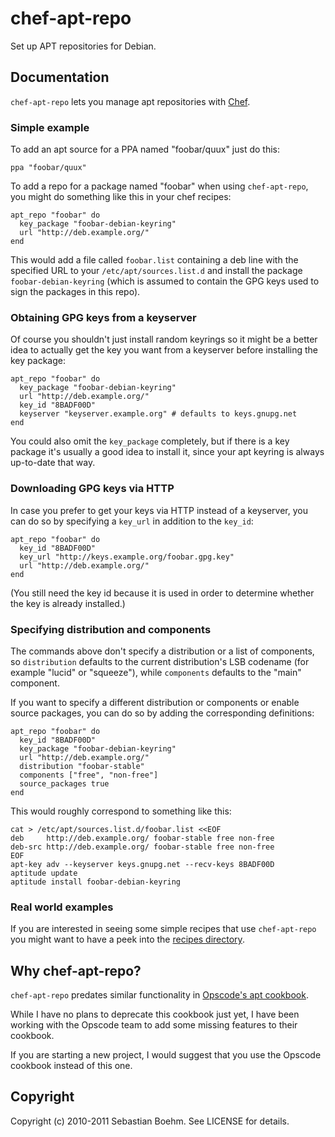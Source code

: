chef-apt-repo
=============

Set up APT repositories for Debian.

Documentation
-------------

`chef-apt-repo` lets you manage apt repositories with
[Chef](http://opscode.com/chef).

### Simple example

To add an apt source for a PPA named "foobar/quux" just do this:

    ppa "foobar/quux"

To add a repo for a package named "foobar" when using `chef-apt-repo`,
you might do something like this in your chef recipes:

    apt_repo "foobar" do
      key_package "foobar-debian-keyring"
      url "http://deb.example.org/"
    end

This would add a file called `foobar.list` containing a deb line with
the specified URL to your `/etc/apt/sources.list.d` and install the
package `foobar-debian-keyring` (which is assumed to contain the GPG
keys used to sign the packages in this repo).

### Obtaining GPG keys from a keyserver

Of course you shouldn't just install random keyrings so it might be a
better idea to actually get the key you want from a keyserver before
installing the key package:

    apt_repo "foobar" do
      key_package "foobar-debian-keyring"
      url "http://deb.example.org/"
      key_id "8BADF00D"
      keyserver "keyserver.example.org" # defaults to keys.gnupg.net
    end

You could also omit the `key_package` completely, but if there is a
key package it's usually a good idea to install it, since your apt
keyring is always up-to-date that way.

### Downloading GPG keys via HTTP

In case you prefer to get your keys via HTTP instead of a keyserver,
you can do so by specifying a `key_url` in addition to the `key_id`:

    apt_repo "foobar" do
      key_id "8BADF00D"
      key_url "http://keys.example.org/foobar.gpg.key"
      url "http://deb.example.org/"
    end

(You still need the key id because it is used in order to determine
whether the key is already installed.)

### Specifying distribution and components

The commands above don't specify a distribution or a list of
components, so `distribution` defaults to the current distribution's
LSB codename (for example "lucid" or "squeeze"), while `components`
defaults to the "main" component.

If you want to specify a different distribution or components or
enable source packages, you can do so by adding the corresponding
definitions:

    apt_repo "foobar" do
      key_id "8BADF00D"
      key_package "foobar-debian-keyring"
      url "http://deb.example.org/"
      distribution "foobar-stable"
      components ["free", "non-free"]
      source_packages true
    end

This would roughly correspond to something like this:

    cat > /etc/apt/sources.list.d/foobar.list <<EOF
    deb     http://deb.example.org/ foobar-stable free non-free
    deb-src http://deb.example.org/ foobar-stable free non-free
    EOF
    apt-key adv --keyserver keys.gnupg.net --recv-keys 8BADF00D
    aptitude update
    aptitude install foobar-debian-keyring

### Real world examples

If you are interested in seeing some simple recipes that use
`chef-apt-repo` you might want to have a peek into the [recipes
directory](https://github.com/sometimesfood/chef-apt-repo/tree/master/recipes/).

Why chef-apt-repo?
------------------

`chef-apt-repo` predates similar functionality in
[Opscode's apt cookbook](https://github.com/opscode-cookbooks/apt).

While I have no plans to deprecate this cookbook just yet, I have been
working with the Opscode team to add some missing features to their
cookbook.

If you are starting a new project, I would suggest that you use the
Opscode cookbook instead of this one.

Copyright
---------

Copyright (c) 2010-2011 Sebastian Boehm. See LICENSE for details.
